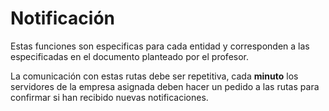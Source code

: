 # Notificación

Estas funciones son especificas para cada entidad y corresponden a las especificadas en el documento planteado por el
profesor.

La comunicación con estas rutas debe ser repetitiva, cada **minuto** los servidores de la empresa asignada deben hacer
un pedido a las rutas para confirmar si han recibido nuevas notificaciones.
